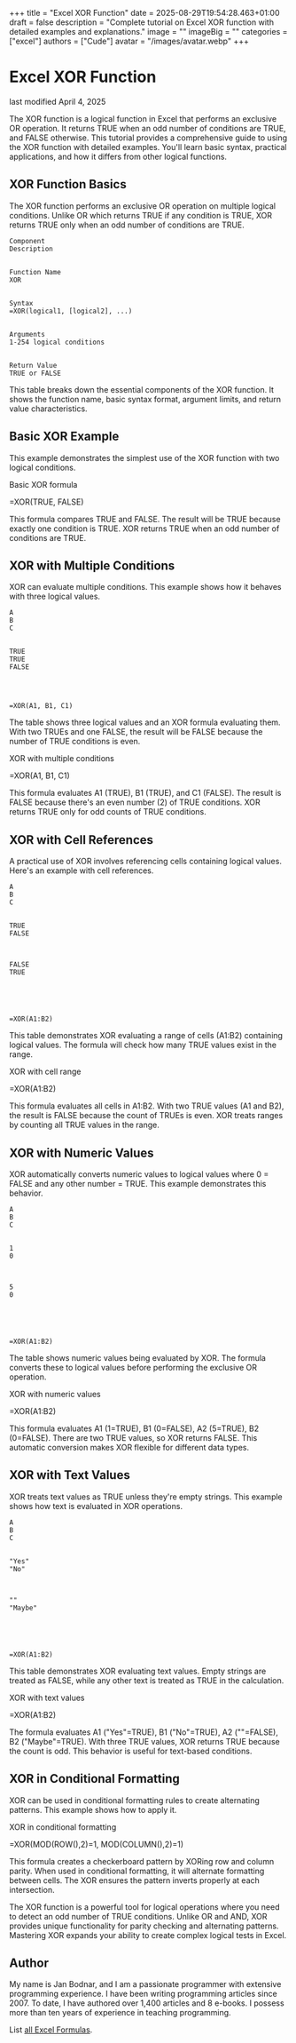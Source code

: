 +++
title = "Excel XOR Function"
date = 2025-08-29T19:54:28.463+01:00
draft = false
description = "Complete tutorial on Excel XOR function with detailed examples and explanations."
image = ""
imageBig = ""
categories = ["excel"]
authors = ["Cude"]
avatar = "/images/avatar.webp"
+++

# Excel XOR Function

last modified April 4, 2025

The XOR function is a logical function in Excel that performs an 
exclusive OR operation. It returns TRUE when an odd number of conditions are 
TRUE, and FALSE otherwise. This tutorial provides a comprehensive guide to 
using the XOR function with detailed examples. You'll learn basic 
syntax, practical applications, and how it differs from other logical functions.

## XOR Function Basics

The XOR function performs an exclusive OR operation on multiple 
logical conditions. Unlike OR which returns TRUE if any condition is TRUE, XOR 
returns TRUE only when an odd number of conditions are TRUE.

  
    Component
    Description
  
  
    Function Name
    XOR
  
  
    Syntax
    =XOR(logical1, [logical2], ...)
  
  
    Arguments
    1-254 logical conditions
  
  
    Return Value
    TRUE or FALSE
  

This table breaks down the essential components of the XOR
function. It shows the function name, basic syntax format, argument limits, and
return value characteristics.

## Basic XOR Example

This example demonstrates the simplest use of the XOR function with two logical 
conditions.

Basic XOR formula
  

=XOR(TRUE, FALSE)

This formula compares TRUE and FALSE. The result will be TRUE because exactly 
one condition is TRUE. XOR returns TRUE when an odd number of conditions are 
TRUE.

## XOR with Multiple Conditions

XOR can evaluate multiple conditions. This example shows how it behaves with 
three logical values.

  
    A
    B
    C
  
  
    TRUE
    TRUE
    FALSE
  
  
    
    
    =XOR(A1, B1, C1)
  

The table shows three logical values and an XOR formula evaluating them. With 
two TRUEs and one FALSE, the result will be FALSE because the number of TRUE 
conditions is even.

XOR with multiple conditions
  

=XOR(A1, B1, C1)

This formula evaluates A1 (TRUE), B1 (TRUE), and C1 (FALSE). The result is 
FALSE because there's an even number (2) of TRUE conditions. XOR returns TRUE 
only for odd counts of TRUE conditions.

## XOR with Cell References

A practical use of XOR involves referencing cells containing 
logical values. Here's an example with cell references.

  
    A
    B
    C
  
  
    TRUE
    FALSE
    
  
  
    FALSE
    TRUE
    
  
  
    
    
    =XOR(A1:B2)
  

This table demonstrates XOR evaluating a range of cells (A1:B2) containing 
logical values. The formula will check how many TRUE values exist in the range.

XOR with cell range
  

=XOR(A1:B2)

This formula evaluates all cells in A1:B2. With two TRUE values (A1 and B2), 
the result is FALSE because the count of TRUEs is even. XOR treats ranges by 
counting all TRUE values in the range.

## XOR with Numeric Values

XOR automatically converts numeric values to logical values where 0 = FALSE and 
any other number = TRUE. This example demonstrates this behavior.

  
    A
    B
    C
  
  
    1
    0
    
  
  
    5
    0
    
  
  
    
    
    =XOR(A1:B2)
  

The table shows numeric values being evaluated by XOR. The formula converts 
these to logical values before performing the exclusive OR operation.

XOR with numeric values
  

=XOR(A1:B2)

This formula evaluates A1 (1=TRUE), B1 (0=FALSE), A2 (5=TRUE), B2 (0=FALSE). 
There are two TRUE values, so XOR returns FALSE. This automatic conversion makes 
XOR flexible for different data types.

## XOR with Text Values

XOR treats text values as TRUE unless they're empty strings. This example shows 
how text is evaluated in XOR operations.

  
    A
    B
    C
  
  
    "Yes"
    "No"
    
  
  
    ""
    "Maybe"
    
  
  
    
    
    =XOR(A1:B2)
  

This table demonstrates XOR evaluating text values. Empty strings are treated as 
FALSE, while any other text is treated as TRUE in the calculation.

XOR with text values
  

=XOR(A1:B2)

The formula evaluates A1 ("Yes"=TRUE), B1 ("No"=TRUE), A2 (""=FALSE), B2 
("Maybe"=TRUE). With three TRUE values, XOR returns TRUE because the count is 
odd. This behavior is useful for text-based conditions.

## XOR in Conditional Formatting

XOR can be used in conditional formatting rules to create alternating patterns. 
This example shows how to apply it.

XOR in conditional formatting
  

=XOR(MOD(ROW(),2)=1, MOD(COLUMN(),2)=1)

This formula creates a checkerboard pattern by XORing row and column parity. 
When used in conditional formatting, it will alternate formatting between cells. 
The XOR ensures the pattern inverts properly at each intersection.

The XOR function is a powerful tool for logical operations where 
you need to detect an odd number of TRUE conditions. Unlike OR and AND, XOR 
provides unique functionality for parity checking and alternating patterns. 
Mastering XOR expands your ability to create complex logical tests in Excel.

## Author

My name is Jan Bodnar, and I am a passionate programmer with extensive
programming experience. I have been writing programming articles since 2007.
To date, I have authored over 1,400 articles and 8 e-books. I possess more
than ten years of experience in teaching programming.

List [all Excel Formulas](/all/#excel).